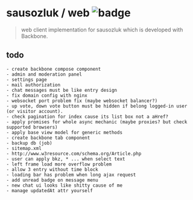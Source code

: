 # sausozluk / web ![badge](https://travis-ci.org/sausozluk/web.svg?branch=master)

> web client implementation for sausozluk which is developed with Backbone.

## todo
```text
- create backbone compose component
- admin and moderation panel
- settings page
- mail authorization
- chat messages must be like entry design
- fix domain config with nginx
- websocket port problem fix (maybe websocket balancer?)
- up vote, down vote button must be hidden if belong logged-in user (or visitor account).
- check pagination for index cause its list box not a aHref?
- apply promises for whole async mechanic (maybe proxies? but check supported browsers)
- apply base view model for generic methods
- create backbone tab component
- backup db (job)
- sitemap.xml
- http://www.w3resource.com/schema.org/Article.php
- user can apply bkz, * ... when select text
- left frame load more overflow problem
- allow 3 entry without time block
- loading bar has problem when long ajax request
- add unread badge on message menu
- new chat ui looks like shitty cause of me
- manage updatedAt attr yourself
```
